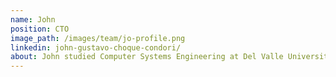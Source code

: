 ```yaml
---
name: John
position: CTO
image_path: /images/team/jo-profile.png
linkedin: john-gustavo-choque-condori/
about: John studied Computer Systems Engineering at Del Valle University in La Paz, Bolivia. While growing in an environment filled with social disparities, racism and discrimination, John wanted to take action. He realised that education is the best way to tackle social problems while empowering the people. If everyone is capable of knowing what they know, they do not only keep a competitive advantage in their knowledge field but also are capable of structure their mind to learn better. He believes that the best way to improve the lifestyle of people, is through assessing the knowledge they have and improving their skills constantly.
---
```

